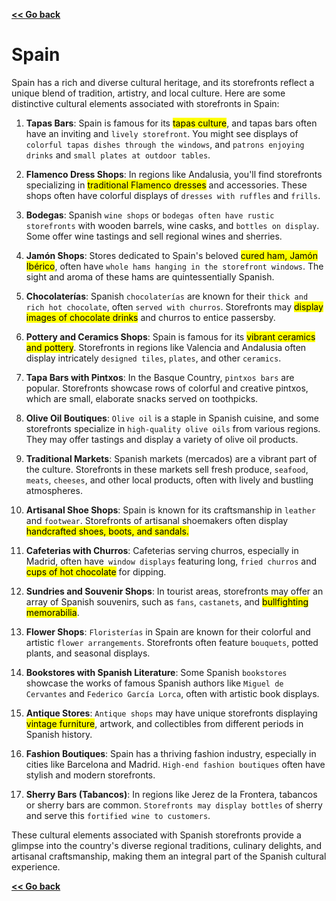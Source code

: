 [**<< Go back**](../../Task%20flow.md)

# Spain
Spain has a rich and diverse cultural heritage, and its storefronts reflect a unique blend of tradition, artistry, and local culture. Here are some distinctive cultural elements associated with storefronts in Spain:

1. **Tapas Bars**: Spain is famous for its <mark>tapas culture</mark>, and tapas bars often have an inviting and `lively storefront`. You might see displays of `colorful tapas dishes through the windows`, and `patrons enjoying drinks` and `small plates at outdoor tables`.

2. **Flamenco Dress Shops**: In regions like Andalusia, you'll find storefronts specializing in <mark>traditional Flamenco dresses</mark> and accessories. These shops often have colorful displays of `dresses with ruffles` and `frills`.

3. **Bodegas**: Spanish `wine shops` or `bodegas often have rustic storefronts` with wooden barrels, wine casks, and `bottles on display`. Some offer wine tastings and sell regional wines and sherries.

4. **Jamón Shops**: Stores dedicated to Spain's beloved <mark>cured ham, Jamón Ibérico</mark>, often have `whole hams hanging in the storefront windows`. The sight and aroma of these hams are quintessentially Spanish.

5. **Chocolaterías**: Spanish `chocolaterías` are known for their `thick and rich hot chocolate`, often `served with churros`. Storefronts may <mark>display images of chocolate drinks</mark> and churros to entice passersby.

6. **Pottery and Ceramics Shops**: Spain is famous for its <mark>vibrant ceramics and pottery</mark>. Storefronts in regions like Valencia and Andalusia often display intricately `designed tiles`, `plates`, and other `ceramics`.

7. **Tapa Bars with Pintxos**: In the Basque Country, `pintxos bars` are popular. Storefronts showcase rows of colorful and creative pintxos, which are small, elaborate snacks served on toothpicks.

8. **Olive Oil Boutiques**: `Olive oil` is a staple in Spanish cuisine, and some storefronts specialize in `high-quality olive oils` from various regions. They may offer tastings and display a variety of olive oil products.

9. **Traditional Markets**: Spanish markets (mercados) are a vibrant part of the culture. Storefronts in these markets sell fresh produce, `seafood`, `meats`, `cheeses`, and other local products, often with lively and bustling atmospheres.

10. **Artisanal Shoe Shops**: Spain is known for its craftsmanship in `leather` and `footwear`. Storefronts of artisanal shoemakers often display <mark>handcrafted shoes, boots, and sandals.</mark>

11. **Cafeterias with Churros**: Cafeterias serving churros, especially in Madrid, often have` window displays` featuring long, `fried churros` and <mark>cups of hot chocolate</mark> for dipping.

12. **Sundries and Souvenir Shops**: In tourist areas, storefronts may offer an array of Spanish souvenirs, such as `fans`, `castanets`, and <mark>bullfighting memorabilia</mark>.

13. **Flower Shops**: `Floristerías` in Spain are known for their colorful and artistic `flower arrangements`. Storefronts often feature `bouquets`, potted plants, and seasonal displays.

14. **Bookstores with Spanish Literature**: Some Spanish `bookstores` showcase the works of famous Spanish authors like `Miguel de Cervantes` and `Federico García Lorca`, often with artistic book displays.

15. **Antique Stores**: `Antique shops` may have unique storefronts displaying <mark>vintage furniture</mark>, artwork, and collectibles from different periods in Spanish history.

16. **Fashion Boutiques**: Spain has a thriving fashion industry, especially in cities like Barcelona and Madrid. `High-end fashion boutiques` often have stylish and modern storefronts.

17. **Sherry Bars (Tabancos)**: In regions like Jerez de la Frontera, tabancos or sherry bars are common. `Storefronts may display bottles` of sherry and serve this `fortified wine to customers`.

These cultural elements associated with Spanish storefronts provide a glimpse into the country's diverse regional traditions, culinary delights, and artisanal craftsmanship, making them an integral part of the Spanish cultural experience.

[**<< Go back**](../../Task%20flow.md)